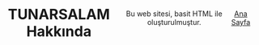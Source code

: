 # <!DOCTYPE html>
<html lang="tr">
<head>
    <meta charset="UTF-8">
    <meta name="viewport" content="width=device-width, initial-scale=1.0">
    <title>TUNARSALAM Hakkında</title>
    <style>
        body {
            display: flex;
            justify-content: center;
            align-items: center;
            height: 100vh;
            text-align: center;
        }
    </style>
</head>
<body>
    <h1>TUNARSALAM Hakkında</h1>
    <p>Bu web sitesi, basit HTML ile oluşturulmuştur.</p>
    <a href="index.html">Ana Sayfa</a>
</body>
</html>
